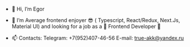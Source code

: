 - 👋 Hi, I’m Egor
- 🌱 I’m Average frontend enjoyer 😎 ( Typescript, React/Redux, Next.Js, Material UI) and looking for a job as a 💞️ Frontend Developer 💞️

- 📫 Contacts: 
  Telegram: +7(952)407-46-56
  E-mail: true-akk@yandex.ru
